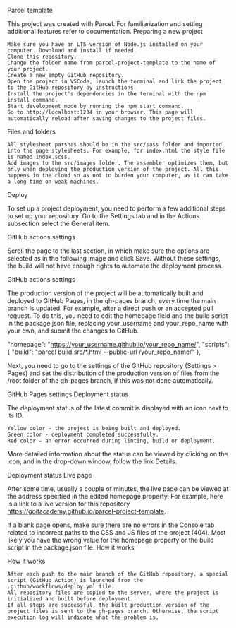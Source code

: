 Parcel template

This project was created with Parcel. For familiarization and setting additional features refer to documentation.
Preparing a new project

    Make sure you have an LTS version of Node.js installed on your computer. Download and install if needed.
    Clone this repository.
    Change the folder name from parcel-project-template to the name of your project.
    Create a new empty GitHub repository.
    Open the project in VSCode, launch the terminal and link the project to the GitHub repository by instructions.
    Install the project's dependencies in the terminal with the npm install command.
    Start development mode by running the npm start command.
    Go to http://localhost:1234 in your browser. This page will automatically reload after saving changes to the project files.

Files and folders

    All stylesheet parshas should be in the src/sass folder and imported into the page stylesheets. For example, for index.html the style file is named index.scss.
    Add images to the src/images folder. The assembler optimizes them, but only when deploying the production version of the project. All this happens in the cloud so as not to burden your computer, as it can take a long time on weak machines.

Deploy

To set up a project deployment, you need to perform a few additional steps to set up your repository. Go to the Settings tab and in the Actions subsection select the General item.

GitHub actions settings

Scroll the page to the last section, in which make sure the options are selected as in the following image and click Save. Without these settings, the build will not have enough rights to automate the deployment process.

GitHub actions settings

The production version of the project will be automatically built and deployed to GitHub Pages, in the gh-pages branch, every time the main branch is updated. For example, after a direct push or an accepted pull request. To do this, you need to edit the homepage field and the build script in the package.json file, replacing your_username and your_repo_name with your own, and submit the changes to GitHub.

"homepage": "https://your_username.github.io/your_repo_name/",
"scripts": {
  "build": "parcel build src/*.html --public-url /your_repo_name/"
},

Next, you need to go to the settings of the GitHub repository (Settings > Pages) and set the distribution of the production version of files from the /root folder of the gh-pages branch, if this was not done automatically.

GitHub Pages settings
Deployment status

The deployment status of the latest commit is displayed with an icon next to its ID.

    Yellow color - the project is being built and deployed.
    Green color - deployment completed successfully.
    Red color - an error occurred during linting, build or deployment.

More detailed information about the status can be viewed by clicking on the icon, and in the drop-down window, follow the link Details.

Deployment status
Live page

After some time, usually a couple of minutes, the live page can be viewed at the address specified in the edited homepage property. For example, here is a link to a live version for this repository https://goitacademy.github.io/parcel-project-template.

If a blank page opens, make sure there are no errors in the Console tab related to incorrect paths to the CSS and JS files of the project (404). Most likely you have the wrong value for the homepage property or the build script in the package.json file.
How it works

How it works

    After each push to the main branch of the GitHub repository, a special script (GitHub Action) is launched from the .github/workflows/deploy.yml file.
    All repository files are copied to the server, where the project is initialized and built before deployment.
    If all steps are successful, the built production version of the project files is sent to the gh-pages branch. Otherwise, the script execution log will indicate what the problem is.
